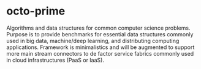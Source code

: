 # octo-prime
Algorithms and data structures for common computer science problems. Purpose is to provide benchmarks for essential data structures commonly used in big data, machine/deep learning, and distributing computing applications.  Framework is minimalistics and will be augmented to support more main stream connectors to de factor service fabrics commonly used in cloud infrastructures (PaaS or IaaS).
